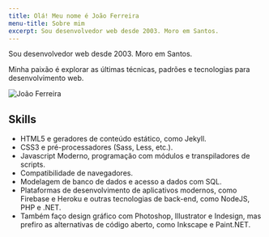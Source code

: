 ```yaml
---
title: Olá! Meu nome é João Ferreira
menu-title: Sobre mim
excerpt: Sou desenvolvedor web desde 2003. Moro em Santos.
---
```


<section class="page-content section-about">
    <div class="wrapper">
        <div data-grid="center spacing">
            <div data-cell="2of3">
                <p>Sou desenvolvedor web desde 2003. Moro em Santos.</p>
                <p>Minha paixão é explorar as últimas técnicas, padrões e tecnologias para desenvolvimento web.</p>
            </div>
            <div data-cell="1of3">
                <div class="circ">
                    <img src="https://c2.staticflickr.com/8/7446/27265225164_2a17a12c6a.jpg" alt="João Ferreira">
                </div>
            </div>
        </div>
    </div>
</section>

## Skills

- HTML5 e geradores de conteúdo estático, como Jekyll.
- CSS3 e pré-processadores (Sass, Less, etc.).
- Javascript Moderno, programação com módulos e transpiladores de scripts.
- Compatibilidade de navegadores.
- Modelagem de banco de dados e acesso a dados com SQL.
- Plataformas de desenvolvimento de aplicativos modernos, como Firebase e Heroku e outras tecnologias de back-end, como NodeJS, PHP e .NET.
- Também faço design gráfico com Photoshop, Illustrator e Indesign, mas prefiro as alternativas de código aberto, como Inkscape e Paint.NET.
